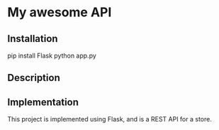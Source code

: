 # My awesome API

## Installation

pip install Flask
python app.py

## Description


## Implementation

This project is implemented using Flask, and is a REST API for a store.
